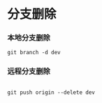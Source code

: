 # 分支删除

### 本地分支删除

```shell
git branch -d dev
```

### 远程分支删除

```shell

git push origin --delete dev
```
